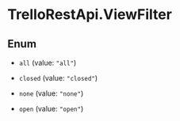 # TrelloRestApi.ViewFilter

## Enum


* `all` (value: `"all"`)

* `closed` (value: `"closed"`)

* `none` (value: `"none"`)

* `open` (value: `"open"`)


